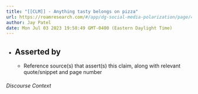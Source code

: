 ```yaml
---
title: "[[CLM]] - Anything tasty belongs on pizza"
url: https://roamresearch.com/#/app/dg-social-media-polarization/page/4Mu2zbpBN
author: Jay Patel
date: Mon Jul 03 2023 19:58:49 GMT-0400 (Eastern Daylight Time)
---
```


- ## Asserted by
    - Reference source(s) that assert(s) this claim, along with relevant quote/snippet and page number

###### Discourse Context


